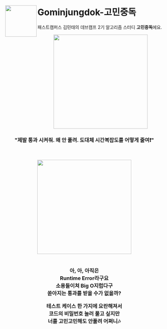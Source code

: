 # Gominjungdok-고민중독 <img src="https://skillicons.dev/icons?i=js" align=left width=100>

패스트캠퍼스 김민태의 데브캠프 2기 알고리즘 스터디 **고민중독**에요.

<div align="center">

<img src="https://github.com/user-attachments/assets/260900f1-7c53-45af-a116-616ed3ab81ff" width="300" />

### "제발 통과 시켜줘. 왜 안 풀려. 도대체 시간복잡도를 어떻게 줄여❗"

&nbsp;

  <img src="https://github.com/user-attachments/assets/f91769d5-f430-4331-8ca8-fcd5e70f04d1" width="300"/>

  <br />
  <br />

  <h3>
    
  **아, 아, 아직은**  
  **Runtime Error라구요**  
  **소용돌이쳐 Big O지럽다구**  
  **쏟아지는 통과를 받을 수가 없을까?**  

  **테스트 케이스 한 가지에 요란해져서**  
  **코드의 비밀번호 눌러 풀고 싶지만**  
  **너를 고민고민해도 안풀려 어쩌니**🎶

  </h3>

</div>
